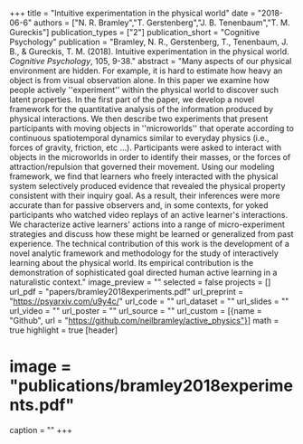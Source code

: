 +++
title = "Intuitive experimentation in the physical world"
date = "2018-06-6"
authors = ["N. R. Bramley","T. Gerstenberg","J. B. Tenenbaum","T. M. Gureckis"]
publication_types = ["2"]
publication_short = "Cognitive Psychology"
publication = "Bramley, N. R., Gerstenberg, T., Tenenbaum, J. B., & Gureckis, T. M. (2018). Intuitive experimentation in the physical world. _Cognitive Psychology_, 105, 9-38."
abstract = "Many aspects of our physical environment are hidden. For example, it is hard to estimate how heavy an object is from visual observation alone. In this paper we examine how people actively ''experiment'' within the physical world to discover such latent properties. In the first part of the paper, we develop a novel framework for the quantitative analysis of the information produced by physical interactions. We then describe two experiments that present participants with moving objects in ''microworlds'' that operate according to continuous spatiotemporal dynamics similar to everyday physics (i.e., forces of gravity, friction, etc ...). Participants were asked to interact with objects in the microworlds in order to identify their masses, or the forces of attraction/repulsion that governed their movement. Using our modeling framework, we find that learners who freely interacted with the physical system selectively produced evidence that revealed the physical property consistent with their inquiry goal. As a result, their inferences were more accurate than for passive observers and, in some contexts, for yoked participants who watched video replays of an active learner's interactions. We characterize active learners' actions into a range of micro-experiment strategies and discuss how these might be learned or generalized from past experience. The technical contribution of this work is the development of a novel analytic framework and methodology for the study of interactively learning about the physical world. Its empirical contribution is the demonstration of sophisticated goal directed human active learning in a naturalistic context."
image_preview = ""
selected = false
projects = []
url_pdf = "papers/bramley2018experiments.pdf"
url_preprint = "https://psyarxiv.com/u9y4c/"
url_code = ""
url_dataset = ""
url_slides = ""
url_video = ""
url_poster = ""
url_source = ""
url_custom = [{name = "Github", url = "https://github.com/neilbramley/active_physics"}]
math = true
highlight = true
[header]
# image = "publications/bramley2018experiments.pdf"
caption = ""
+++

